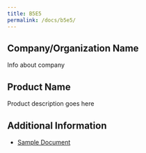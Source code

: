```yaml
---
title: B5E5
permalink: /docs/b5e5/
---
```


## Company/Organization Name
Info about company

## Product Name
Product description goes here

## Additional Information
 - [Sample Document](../tuesday/breakout5/documents/b1p1d1.pdf)